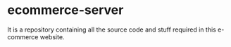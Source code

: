 # ecommerce-server
It is a repository containing all the source code and stuff required in this e-commerce website.
